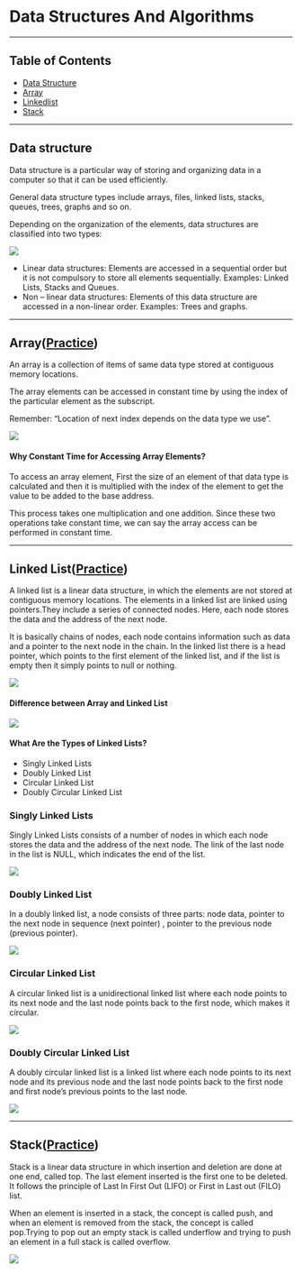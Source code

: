 # Data Structures And Algorithms
----
 ## Table of Contents
 * [Data Structure](#data-structure)
 * [Array](#arraypractice)
 * [Linkedlist](#linked-listpractice)
 * [Stack](#stackpractice)
-----
## Data structure

Data structure is a particular way of storing and organizing data in a computer so that it can be used efficiently.

General data structure types include arrays, files, linked lists, stacks, queues, trees, graphs and so on.

Depending on the organization of the elements, data structures are classified into two types:

![](https://media.geeksforgeeks.org/wp-content/uploads/20191010170332/Untitled-Diagram-183.png)
* Linear data structures: Elements are accessed in a sequential order but it is not compulsory to store all elements sequentially. Examples: Linked Lists, Stacks and Queues.
* Non – linear data structures: Elements of this data structure are accessed in a non-linear order. Examples: Trees and graphs.
-----
## Array([Practice](https://github.com/alkamaazmi/Data-Structures-and-Algorithms/tree/main/Array))

An array is a collection of items of same data type stored at contiguous memory locations.

The array elements can be accessed in constant time by using the index of the particular element as the
subscript.

Remember: “Location of next index depends on the data type we use”. 

![](https://media.geeksforgeeks.org/wp-content/uploads/array-2.png)

#### Why Constant Time for Accessing Array Elements?

To access an array element, First the size of an element of that data type is calculated and then it is multiplied with the index of the element to get the value to be added to the base address.

This process takes one multiplication and one addition. Since these two operations take constant
time, we can say the array access can be performed in constant time.

----
## Linked List([Practice](https://github.com/alkamaazmi/Data-Structures-and-Algorithms/tree/main/Linked%20List))

A linked list is a linear data structure, in which the elements are not stored at contiguous memory locations. The elements in a linked list are linked using pointers.They include a series of connected nodes. Here, each node stores the data and the address of the next node.

It is basically chains of nodes, each node contains information such as data and a pointer to the next node in the chain. In the linked list there is a head pointer, which points to the first element of the linked list, and if the list is empty then it simply points to null or nothing.

![](https://media.geeksforgeeks.org/wp-content/uploads/20220816144425/LLdrawio.png)

#### Difference between Array and Linked List

![](https://media.geeksforgeeks.org/wp-content/uploads/20220525085238/Screenshot20220525085154.png)

#### What Are the Types of Linked Lists?
* Singly Linked Lists
* Doubly Linked List
* Circular Linked List
* Doubly Circular Linked List

### Singly Linked Lists

Singly Linked Lists consists of a number of nodes in which each node stores the data and the address of the next node. The link of the last node in the list is
NULL, which indicates the end of the list.

![](https://media.geeksforgeeks.org/wp-content/uploads/singly-linkedlist.png)

### Doubly Linked List

In a doubly linked list, a node consists of three parts: node data, pointer to the next node in sequence (next pointer) , pointer to the previous node (previous pointer).

![](https://media.geeksforgeeks.org/wp-content/uploads/20220712180755/Doublylinkedlist.png)

### Circular Linked List

 A circular linked list is a unidirectional linked list where each node points to its next node and the last node points back to the first node, which makes it circular.

![](https://media.geeksforgeeks.org/wp-content/uploads/20220712181336/Circularlinkedlist.png)

### Doubly Circular Linked List

A doubly circular linked list is a linked list where each node points to its next node and its previous node and the last node points back to the first node and first node’s previous points to the last node.

![](https://media.geeksforgeeks.org/wp-content/uploads/20220830114920/doubly-660x177.jpg)

---
## Stack([Practice]())

Stack is a linear data structure in which insertion and deletion are done at one end, called
top. The last element inserted is the first one to be deleted. It follows the principle of Last In First Out (LIFO) or First in Last out (FILO) list.

When an element is inserted in a stack, the concept is called push, and when an element is removed from the stack, the
concept is called pop.Trying to pop out an empty stack is called underflow and trying to push an
element in a full stack is called overflow.

![](https://media.geeksforgeeks.org/wp-content/cdn-uploads/20221219100314/stack.drawio2.png)